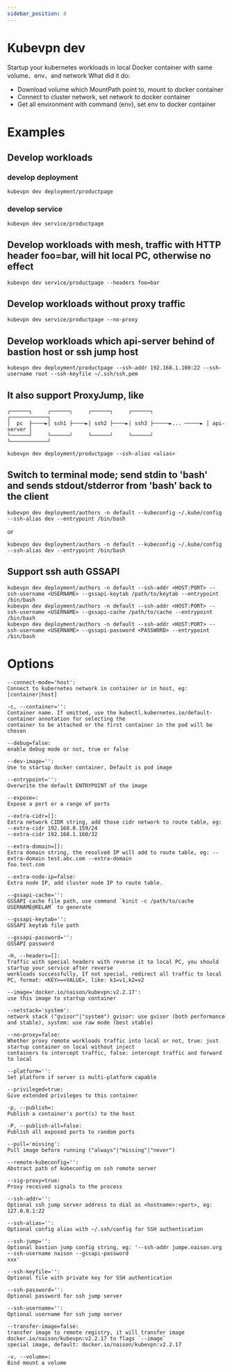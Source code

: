 ```yaml
---
sidebar_position: 8
---
```


# Kubevpn dev

Startup your kubernetes workloads in local Docker container with same volume、env、and network
What did it do:

* Download volume which MountPath point to, mount to docker container
* Connect to cluster network, set network to docker container
* Get all environment with command (env), set env to docker container

# Examples

## Develop workloads

### develop deployment

```shell
kubevpn dev deployment/productpage
```

### develop service

```shell
kubevpn dev service/productpage
```

## Develop workloads with mesh, traffic with HTTP header foo=bar, will hit local PC, otherwise no effect

```shell
kubevpn dev service/productpage --headers foo=bar
```

## Develop workloads without proxy traffic

```shell
kubevpn dev service/productpage --no-proxy
```

## Develop workloads which api-server behind of bastion host or ssh jump host

```shell
kubevpn dev deployment/productpage --ssh-addr 192.168.1.100:22 --ssh-username root --ssh-keyfile ~/.ssh/ssh.pem
```

## It also support ProxyJump, like

```text
┌──────┐     ┌──────┐     ┌──────┐     ┌──────┐                 ┌────────────┐
│  pc  ├────►│ ssh1 ├────►│ ssh2 ├────►│ ssh3 ├─────►... ─────► │ api-server │
└──────┘     └──────┘     └──────┘     └──────┘                 └────────────┘
```

```shell
kubevpn dev deployment/productpage --ssh-alias <alias>
```

## Switch to terminal mode; send stdin to 'bash' and sends stdout/stderror from 'bash' back to the client

```shell
kubevpn dev deployment/authors -n default --kubeconfig ~/.kube/config --ssh-alias dev --entrypoint /bin/bash
```

or

```shell
kubevpn dev deployment/authors -n default --kubeconfig ~/.kube/config --ssh-alias dev --entrypoint /bin/bash
```

## Support ssh auth GSSAPI

```shell
kubevpn dev deployment/authors -n default --ssh-addr <HOST:PORT> --ssh-username <USERNAME> --gssapi-keytab /path/to/keytab --entrypoint /bin/bash
kubevpn dev deployment/authors -n default --ssh-addr <HOST:PORT> --ssh-username <USERNAME> --gssapi-cache /path/to/cache --entrypoint /bin/bash
kubevpn dev deployment/authors -n default --ssh-addr <HOST:PORT> --ssh-username <USERNAME> --gssapi-password <PASSWORD> --entrypoint /bin/bash
```

# Options

```text
--connect-mode='host':
Connect to kubernetes network in container or in host, eg: [container|host]

-c, --container='':
Container name. If omitted, use the kubectl.kubernetes.io/default-container annotation for selecting the
container to be attached or the first container in the pod will be chosen

--debug=false:
enable debug mode or not, true or false

--dev-image='':
Use to startup docker container, Default is pod image

--entrypoint='':
Overwrite the default ENTRYPOINT of the image

--expose=:
Expose a port or a range of ports

--extra-cidr=[]:
Extra network CIDR string, add those cidr network to route table, eg: --extra-cidr 192.168.0.159/24 
--extra-cidr 192.168.1.160/32

--extra-domain=[]:
Extra domain string, the resolved IP will add to route table, eg: --extra-domain test.abc.com --extra-domain
foo.test.com

--extra-node-ip=false:
Extra node IP, add cluster node IP to route table.

--gssapi-cache='':
GSSAPI cache file path, use command `kinit -c /path/to/cache USERNAME@RELAM` to generate

--gssapi-keytab='':
GSSAPI keytab file path

--gssapi-password='':
GSSAPI password

-H, --headers=[]:
Traffic with special headers with reverse it to local PC, you should startup your service after reverse
workloads successfully, If not special, redirect all traffic to local PC, format: <KEY>=<VALUE>, like: k1=v1,k2=v2

--image='docker.io/naison/kubevpn:v2.2.17':
use this image to startup container

--netstack='system':
network stack ("gvisor"|"system") gvisor: use gvisor (both performance and stable), system: use raw mode (best stable)

--no-proxy=false:
Whether proxy remote workloads traffic into local or not, true: just startup container on local without inject
containers to intercept traffic, false: intercept traffic and forward to local

--platform='':
Set platform if server is multi-platform capable

--privileged=true:
Give extended privileges to this container

-p, --publish=:
Publish a container's port(s) to the host

-P, --publish-all=false:
Publish all exposed ports to random ports

--pull='missing':
Pull image before running ("always"|"missing"|"never")

--remote-kubeconfig='':
Abstract path of kubeconfig on ssh remote server

--sig-proxy=true:
Proxy received signals to the process

--ssh-addr='':
Optional ssh jump server address to dial as <hostname>:<port>, eg: 127.0.0.1:22

--ssh-alias='':
Optional config alias with ~/.ssh/config for SSH authentication

--ssh-jump='':
Optional bastion jump config string, eg: '--ssh-addr jumpe.naison.org --ssh-username naison --gssapi-password
xxx'

--ssh-keyfile='':
Optional file with private key for SSH authentication

--ssh-password='':
Optional password for ssh jump server

--ssh-username='':
Optional username for ssh jump server

--transfer-image=false:
transfer image to remote registry, it will transfer image docker.io/naison/kubevpn:v2.2.17 to flags `--image`
special image, default: docker.io/naison/kubevpn:v2.2.17

-v, --volume=:
Bind mount a volume
```